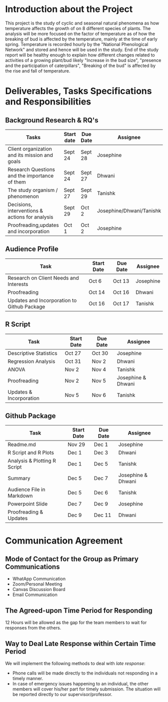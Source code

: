 # Introduction about the Project
  
  This project is the study of cyclic and seasonal natural phenomena as how temperature affects the growth of on 8 different species of plants. The analysis will be more focused on the factor of temperature as of how the breaking of bud is affected by the temperature, mainly at the time of early spring. Temperature is recorded hourly by the "National Phenological Network" and stored and hence will be used in the study. End of the study report will be healthy enough to explain how different changes related to activities of a  growing plant/bud likely "Increase in the bud size", "presence and the participation of caterpillars", "Breaking of the bud"  is affected by the rise and fall of temperature.



# Deliverables, Tasks Specifications and Responsibilities

## Background Research & RQ's

| Tasks                                           | Start date | Due Date | Assignee                 | 
|-------------------------------------------------|------------|----------|--------------------------|
| Client organization and its mission and goals   | Sept 24    | Sept 28  | Josephine                |                            
| Research Questions and the importance of them   | Sept 24    | Sept 27  | Dhwani                   |                            
| The study organism / phenomenon                 | Sept 27    | Sept 29  | Tanishk                  |                            
| Decisions, interventions & actions for analysis | Sept 29    | Oct 2    | Josephine/Dhwani/Tanishk |                            
| Proofreading,updates and incorporation          | Oct 1      | Oct 2    | Josephine                |                            


## Audience Profile
| Task                                        | Start Date | Due Date | Assignee  |        
|---------------------------------------------|------------|----------|-----------|
| Research on Client Needs and Interests      | Oct 6      | Oct 13   | Josephine |                       
| Proofreading                                | Oct 14     | Oct 16   | Dhwani    |                       
| Updates and Incorporation to Github Package | Oct 16     | Oct 17   | Tanishk   |                       

## R Script
| Task                    | Start Date | Due Date | Assignee           | 
|-------------------------|------------|----------|--------------------|
| Descriptive Statistics  | Oct 27     | Oct 30   | Josephine          |                           
| Regression Analysis     | Oct 31     | Nov 2    | Dhwani             |                           
| ANOVA                   | Nov 2      | Nov 4    | Tanishk            |                           
| Proofreading            | Nov 2      | Nov 5    | Josephine & Dhwani |                           
| Updates & Incorporation | Nov 5      | Nov 6    | Tanishk            |                           

## Github Package
| Task                         | Start Date | Due Date | Assignee           |
|------------------------------|------------|----------|--------------------|
| Readme.md                    | Nov 29     | Dec 1    | Josephine          |
| R Script and R Plots         | Dec 1      | Dec 3    | Dhwani             |
| Analysis & Plotting R Script | Dec 1      | Dec 5    | Tanishk            |
| Summary                      | Dec 5      | Dec 7    | Josephine & Dhwani |
| Audience File in Markdown    | Dec 5      | Dec 6    | Tanishk            |
| Powerpoint Slide             | Dec 7      | Dec 9    | Josephine          |
| Proofreading & Updates       | Dec 9      | Dec 11   | Dhwani             |

# Communication Agreement
## Mode of Contact for the Group as Primary Communications
* WhatApp Communication
* Zoom/Personal Meeting 
* Canvas Discussion Board
* Email Communication

## The Agreed-upon Time Period for Responding
12 Hours will be allowed as the gap for the team members to wait for responses from the others.  

## Way to Deal Late Response within Certain Time Period
We will implement the following methods to deal with *late response*:
* Phone calls will be made directly to the individuals not responding in a timely manner. 
* In case of emergency issues happening to an individual, the other members will cover his/her part for timely submission. The situation will be reported directly to our supervisor/professor.
